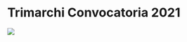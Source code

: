 # Trimarchi Convocatoria 2021   

<img src="https://udgba.org.ar/wp-content/uploads/2016/05/tmdg-300x300.png">